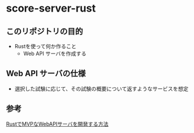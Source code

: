 # score-server-rust

## このリポジトリの目的
- Rustを使って何か作ること
  - Web API サーバを作成する

## Web API サーバの仕様
- 選択した試験に応じて、その試験の概要について返すようなサービスを想定

## 参考
[RustでMVPなWebAPIサーバを開発する方法](https://zenn.dev/tetter/books/webapi-mvp-book)
